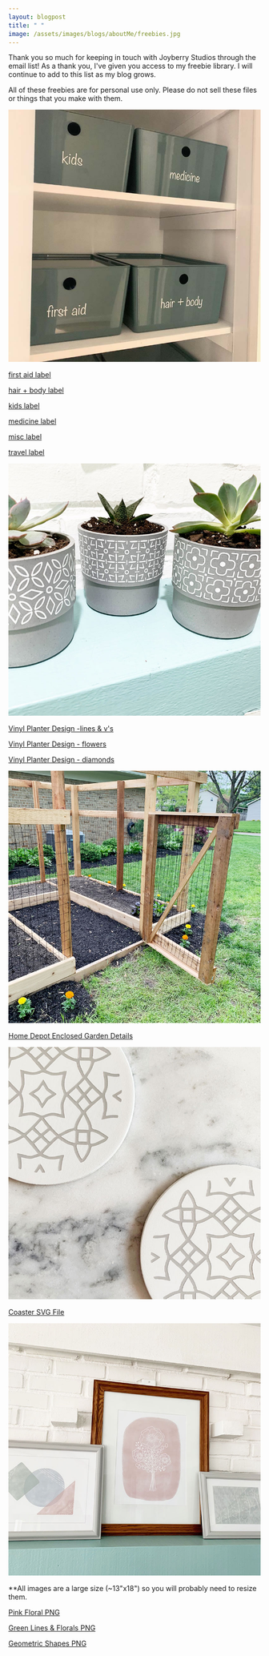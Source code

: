 ```yaml
---
layout: blogpost
title: " "
image: /assets/images/blogs/aboutMe/freebies.jpg
---
```


Thank you so much for keeping in touch with Joyberry Studios through the email list! As a thank you, I've given you access to my freebie library. I will continue to add to this list as my blog grows.

All of these freebies are for personal use only. Please do not sell these files or things that you make with them. 

![LinenClosetLabels](/assets/images/blogs/August2021/LinenCloset/boxes.jpg)

[first aid label](/freebies/linenClosetLabels/firstAid.svg)

[hair + body label](/freebies/linenClosetLabels/hairBody.svg)

[kids label](/freebies/linenClosetLabels/kids.svg)

[medicine label](/freebies/linenClosetLabels/medicine.svg)

[misc label](/freebies/linenClosetLabels/misc.svg)

[travel label](/freebies/linenClosetLabels/travel.svg)


![vinylPlanter](/assets/images/blogs/June2021/vinylPlanters/trioSide.jpg)

[Vinyl Planter Design -lines & v's ](/freebies/vinylPlanter/IkeaPlanterSVG1.svg)

[Vinyl Planter Design - flowers ](/freebies/vinylPlanter/IkeaPlanterSVG2.svg)

[Vinyl Planter Design - diamonds ](/freebies/vinylPlanter/IkeaPlanterSVG3.svg)


![garden](/assets/images/blogs/May2021/buildGarden/doorOpen.jpg)

[Home Depot Enclosed Garden Details](/freebies/HomeDepotEnclosedGarden.pdf)


![coaster](/assets/images/blogs/April2021/coasters/coasterMarble.jpg)

[Coaster SVG File](/freebies/coasterTemplate.svg)


![frames](/freebies/mantel/mantelPrints.jpg)

**All images are a large size (~13"x18") so you will probably need to resize them.

[Pink Floral PNG](/freebies/mantel/pinkFlorals.png)

[Green Lines & Florals PNG](/freebies/mantel/greenFlorals.png)

[Geometric Shapes PNG](/freebies/mantel/geometricShapes.png)


<br>
<br>

